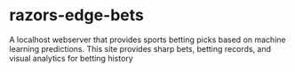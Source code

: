 # razors-edge-bets
A localhost webserver that provides sports betting picks based on machine learning predictions. This site provides sharp bets, betting records, and visual analytics for betting history
